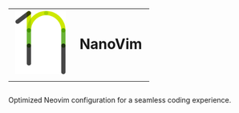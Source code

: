 <h1 align="center">
    <table border="0">
      <tr>
        <td border="0"><img src="/images/nanovim_logo.svg" alt="Your Image Description" width="100"/></td>
        <td border="0" style="text-align: left; vertical-align: middle;">NanoVim</td>
      </tr>
    </table>
</h1>

Optimized Neovim configuration for a seamless coding experience. 
